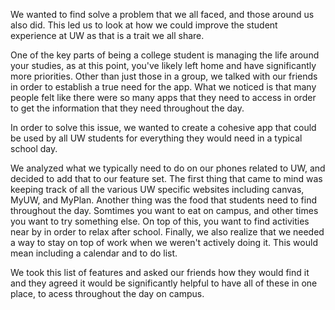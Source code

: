 We wanted to find solve a problem that we all faced, and those around us also did. This led us to look at how
we could improve the student experience at UW as that is a trait we all share.

One of the key parts of being a college student is managing the life around your studies, as at this point, you've 
likely left home and have significantly more priorities. Other than just those in a group, we talked with our 
friends in order to establish a true need for the app. What we noticed is that many people felt like there were 
so many apps that they need to access in order to get the information that they need throughout the day. 

In order to solve this issue, we wanted to create a cohesive app that could be used by all UW students for everything
they would need in a typical school day.

We analyzed what we typically need to do on our phones related to UW, and decided to add that to our feature set. The 
first thing that came to mind was keeping track of all the various UW specific websites including canvas, MyUW, and MyPlan.
Another thing was the food that students need to find throughout the day. Somtimes you want to eat on campus, and other 
times you want to try something else. On top of this, you want to find activities near by in order to relax after school. 
Finally, we also realize that we needed a way to stay on top of work when we weren't actively doing it. This would mean 
including a calendar and to do list. 

We took this list of features and asked our friends how they would find it and they agreed it would be significantly helpful
to have all of these in one place, to acess throughout the day on campus.